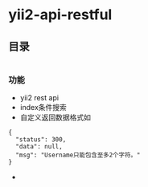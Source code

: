 yii2-api-restful
===================

目录
-----------
```

```

### 功能
- yii2 rest api
- index条件搜索
- 自定义返回数据格式如

```
{
  "status": 300,
  "data": null,
  "msg": "Username只能包含至多2个字符。"
}
```
-